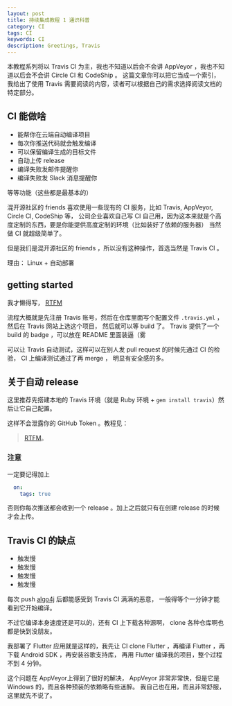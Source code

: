 ```yaml
---
layout: post
title: 持续集成教程 1 通识科普
category: CI
tags: CI
keywords: CI
description: Greetings, Travis
---
```


本教程系列将以 Travis CI 为主，我也不知道以后会不会讲 AppVeyor ，我也不知道以后会不会讲 Circle CI 和 CodeShip 。
这篇文章你可以把它当成一个索引，我给出了使用 Travis 需要阅读的内容，读者可以根据自己的需求选择阅读文档的特定部分。

## CI 能做啥

+ 能帮你在云端自动编译项目
+ 每次你推送代码就会触发编译
+ 可以保留编译生成的目标文件
+ 自动上传 release
+ 编译失败发邮件提醒你
+ 编译失败发 Slack 消息提醒你

等等功能（这些都是最基本的）

混开源社区的 friends 喜欢使用一些现有的 CI 服务，比如 Travis, AppVeyor, Circle CI, CodeShip 等，
公司企业喜欢自己写 CI 自己用，因为这本来就是个高度定制的东西，要是你能提供高度定制的环境（比如装好了依赖的服务器）
当然做 CI 就超级简单了。

但是我们是混开源社区的 friends ，所以没有这种操作，首选当然是 Travis CI 。

理由： Linux \+ 自动部署

## getting started

我才懒得写， [RTFM](https://docs.travis-ci.com/)

流程大概就是先注册 Travis 账号，然后在仓库里面写个配置文件 `.travis.yml` ，然后在 Travis 网站上选这个项目，
然后就可以等 build 了。 Travis 提供了一个 build 的 badge ，可以放在 README 里面装逼（雾

可以让 Travis 自动测试，这样可以在别人发 pull request 的时候先通过 CI 的检验， CI 上编译测试通过了再 merge ，
明显有安全感的多。

## 关于自动 release

这里推荐先搭建本地的 Travis 环境（就是 Ruby 环境 \+ `gem install travis`）然后让它自己配置。

这样不会泄露你的 GitHub Token 。教程见：

> [RTFM](https://docs.travis-ci.com/user/deployment/releases/#Authenticating-with-an-Oauth-token)。

### 注意

一定要记得加上

```yaml
  on:
    tags: true
```

否则你每次推送都会收到一个 release 。加上之后就只有在创建 release 的时候才会上传。

## Travis CI 的缺点

+ 触发慢
+ 触发慢
+ 触发慢
+ 触发慢

每次 push [algo4j](https://github.com/ice1000/algo4j) 后都能感受到 Travis CI 满满的恶意，
一般得等个一分钟才能看到它开始编译。

不过它编译本身速度还是可以的，还有 CI 上下载各种源啊， clone 各种仓库啊也都是快到没朋友。

我部署了 Flutter 应用就是这样的，我先让 CI clone Flutter ，再编译 Flutter ，再下载 Android SDK ，再安装谷歌支持库，
再用 Flutter 编译我的项目，整个过程不到 4 分钟。

这个问题在 AppVeyor上得到了很好的解决， AppVeyor 非常非常快，但是它是 Windows 的，而且各种预装的依赖略有些迷醉。
我自己也在用，而且非常舒服，这里就先不说了。
